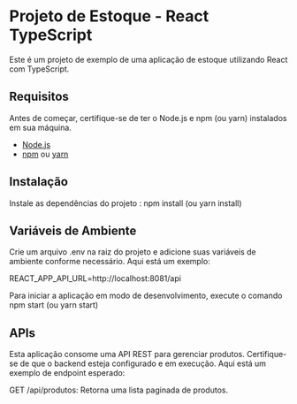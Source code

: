 # Projeto de Estoque - React TypeScript

Este é um projeto de exemplo de uma aplicação de estoque utilizando React com TypeScript.

## Requisitos

Antes de começar, certifique-se de ter o Node.js e npm (ou yarn) instalados em sua máquina.

- [Node.js](https://nodejs.org/)
- [npm](https://www.npmjs.com/) ou [yarn](https://yarnpkg.com/)

## Instalação

Instale as dependências do projeto : npm install (ou yarn install)

## Variáveis de Ambiente

Crie um arquivo .env na raiz do projeto e adicione suas variáveis de ambiente conforme necessário. Aqui está um exemplo:

REACT_APP_API_URL=http://localhost:8081/api

Para iniciar a aplicação em modo de desenvolvimento, execute o comando npm start (ou yarn start)

## APIs
Esta aplicação consome uma API REST para gerenciar produtos. Certifique-se de que o backend esteja configurado e em execução. Aqui está um exemplo de endpoint esperado:

GET /api/produtos: Retorna uma lista paginada de produtos.
